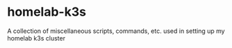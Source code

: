 # homelab-k3s
A collection of miscellaneous scripts, commands, etc. used in setting up my homelab k3s cluster
